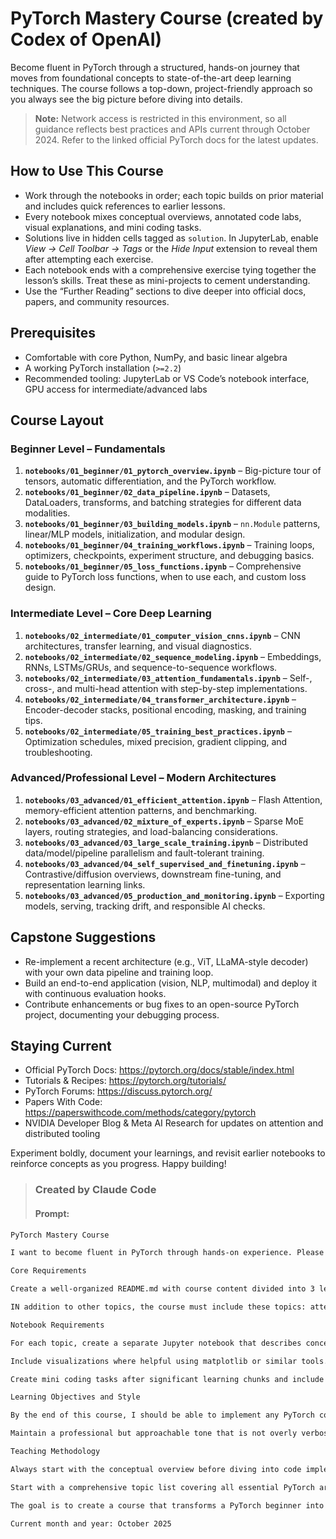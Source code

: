 # PyTorch Mastery Course (created by Codex of OpenAI)

Become fluent in PyTorch through a structured, hands-on journey that moves from foundational concepts to state-of-the-art deep learning techniques. The course follows a top-down, project-friendly approach so you always see the big picture before diving into details.

> **Note:** Network access is restricted in this environment, so all guidance reflects best practices and APIs current through October 2024. Refer to the linked official PyTorch docs for the latest updates.

## How to Use This Course
- Work through the notebooks in order; each topic builds on prior material and includes quick references to earlier lessons.
- Every notebook mixes conceptual overviews, annotated code labs, visual explanations, and mini coding tasks.
- Solutions live in hidden cells tagged as `solution`. In JupyterLab, enable *View → Cell Toolbar → Tags* or the *Hide Input* extension to reveal them after attempting each exercise.
- Each notebook ends with a comprehensive exercise tying together the lesson’s skills. Treat these as mini-projects to cement understanding.
- Use the “Further Reading” sections to dive deeper into official docs, papers, and community resources.

## Prerequisites
- Comfortable with core Python, NumPy, and basic linear algebra
- A working PyTorch installation (`>=2.2`)
- Recommended tooling: JupyterLab or VS Code’s notebook interface, GPU access for intermediate/advanced labs

## Course Layout

### Beginner Level – Fundamentals
1. **`notebooks/01_beginner/01_pytorch_overview.ipynb`** – Big-picture tour of tensors, automatic differentiation, and the PyTorch workflow.
2. **`notebooks/01_beginner/02_data_pipeline.ipynb`** – Datasets, DataLoaders, transforms, and batching strategies for different data modalities.
3. **`notebooks/01_beginner/03_building_models.ipynb`** – `nn.Module` patterns, linear/MLP models, initialization, and modular design.
4. **`notebooks/01_beginner/04_training_workflows.ipynb`** – Training loops, optimizers, checkpoints, experiment structure, and debugging basics.
5. **`notebooks/01_beginner/05_loss_functions.ipynb`** – Comprehensive guide to PyTorch loss functions, when to use each, and custom loss design.

### Intermediate Level – Core Deep Learning
1. **`notebooks/02_intermediate/01_computer_vision_cnns.ipynb`** – CNN architectures, transfer learning, and visual diagnostics.
2. **`notebooks/02_intermediate/02_sequence_modeling.ipynb`** – Embeddings, RNNs, LSTMs/GRUs, and sequence-to-sequence workflows.
3. **`notebooks/02_intermediate/03_attention_fundamentals.ipynb`** – Self-, cross-, and multi-head attention with step-by-step implementations.
4. **`notebooks/02_intermediate/04_transformer_architecture.ipynb`** – Encoder-decoder stacks, positional encoding, masking, and training tips.
5. **`notebooks/02_intermediate/05_training_best_practices.ipynb`** – Optimization schedules, mixed precision, gradient clipping, and troubleshooting.

### Advanced/Professional Level – Modern Architectures
1. **`notebooks/03_advanced/01_efficient_attention.ipynb`** – Flash Attention, memory-efficient attention patterns, and benchmarking.
2. **`notebooks/03_advanced/02_mixture_of_experts.ipynb`** – Sparse MoE layers, routing strategies, and load-balancing considerations.
3. **`notebooks/03_advanced/03_large_scale_training.ipynb`** – Distributed data/model/pipeline parallelism and fault-tolerant training.
4. **`notebooks/03_advanced/04_self_supervised_and_finetuning.ipynb`** – Contrastive/diffusion overviews, downstream fine-tuning, and representation learning links.
5. **`notebooks/03_advanced/05_production_and_monitoring.ipynb`** – Exporting models, serving, tracking drift, and responsible AI checks.

## Capstone Suggestions
- Re-implement a recent architecture (e.g., ViT, LLaMA-style decoder) with your own data pipeline and training loop.
- Build an end-to-end application (vision, NLP, multimodal) and deploy it with continuous evaluation hooks.
- Contribute enhancements or bug fixes to an open-source PyTorch project, documenting your debugging process.

## Staying Current
- Official PyTorch Docs: <https://pytorch.org/docs/stable/index.html>
- Tutorials & Recipes: <https://pytorch.org/tutorials/>
- PyTorch Forums: <https://discuss.pytorch.org/>
- Papers With Code: <https://paperswithcode.com/methods/category/pytorch>
- NVIDIA Developer Blog & Meta AI Research for updates on attention and distributed tooling

Experiment boldly, document your learnings, and revisit earlier notebooks to reinforce concepts as you progress. Happy building!

> ### Created by Claude Code
> 
> #### Prompt:

```txt
PyTorch Mastery Course

I want to become fluent in PyTorch through hands-on experience. Please create a comprehensive, practical course that takes me from beginner to advanced level with real coding exercises.

Core Requirements

Create a well-organized README.md with course content divided into 3 levels: Beginner (around 5 topics) covering fundamentals and basic concepts, Intermediate (around 5 topics) focusing on core deep learning implementations, and Advanced/Professional (around 5 topics) covering state-of-the-art techniques.

IN addition to other topics, the course must include these topics: attention mechanisms including multi-head, self-attention, and cross-attention, transformers architecture with encoder-decoder and positional encoding, Flash Attention optimization, Mixture of Experts (MoE) models, and a comprehensive guide to different loss functions explaining when to use each type.

Notebook Requirements

For each topic, create a separate Jupyter notebook that describes concepts in simple, accessible terms. Use a top-down approach by starting with big picture concepts first, then diving deep into implementation details. Apply a step-by-step approach where for each concept like attention, you describe every step, explain why it's needed, why it's important, and why it cannot be skipped. Always explain interconnections between topics, connecting new concepts to the bigger picture and showing relationships between different areas. Use search to verify the latest information on every topic to ensure accuracy and current best practices.

Include visualizations where helpful using matplotlib or similar tools. Use diagrams to explain complex concepts and show data flow and model architecture visually. Provide simple, real-world use cases and include code snippets with expected outputs written as comments. Follow Python best practices and use only standard libraries like PyTorch, NumPy, Pandas, Matplotlib, etc. to keep code simple and understandable.

Create mini coding tasks after significant learning chunks and include a comprehensive exercise at the end of each notebook. Use collapsible or hidden cells for solutions so users can attempt problems before seeing answers. Provide step-by-step guidance for complex implementations.

Learning Objectives and Style

By the end of this course, I should be able to implement any PyTorch concept from scratch, understand when and why to use different techniques, build modern deep learning architectures independently, and debug and optimize PyTorch models effectively.

Maintain a professional but approachable tone that is not overly verbose but also not too short in explanations. Write clean, well-commented, production-ready code examples. Research and verify the latest PyTorch best practices and APIs before writing each section. Ensure beginners can follow along while providing sufficient depth for advanced users.

Teaching Methodology

Always start with the conceptual overview before diving into code implementation using a top-down learning approach. Break down complex topics into digestible steps with clear reasoning for each step. Continuously connect new topics to previously learned concepts and show how everything fits together in the deep learning ecosystem. Verify and include the most up-to-date information and best practices for each topic.

Start with a comprehensive topic list covering all essential PyTorch areas and ensure smooth progression between difficulty levels. Include practical tips and common pitfalls to avoid. Provide resources for further learning after each topic. Make the course self-contained while referencing official documentation when appropriate.

The goal is to create a course that transforms a PyTorch beginner into someone who can confidently implement and explain any deep learning concept using PyTorch from first principles.

Current month and year: October 2025

```